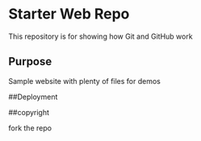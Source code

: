 # Starter Web Repo

This repository is for showing how Git and GitHub work

## Purpose

Sample website with plenty of files for demos

##Deployment

##copyright

fork the repo
